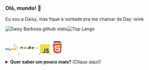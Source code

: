 ### Olá, mundo! 👋

Eu sou a Daisy, mas fique à vontade pra me chamar de Day :wink


![Daisy Barbosa github stats](https://github-readme-stats.vercel.app/api?username=Day-Namite&theme=midnight-purple&show_icons=true)![Top Langs](https://github-readme-stats.vercel.app/api/top-langs/?username=Day-Namite&layout=compact&theme=midnight-purple)

##
<a href="https://www.mysql.com/" target="_blank"> <img src="https://raw.githubusercontent.com/devicons/devicon/master/icons/mysql/mysql-original-wordmark.svg" alt="mysql" width="40" height="40"/> </a>
<a href=https://nodejs.org/en/ target="_blank"> <img src="https://raw.githubusercontent.com/devicons/devicon/master/icons/nodejs/nodejs-original-wordmark.svg" alt="nodejs" width="60" height="40"/> </a>
<a href="https://www.javascript.com/" target="_blank"> <img src="https://raw.githubusercontent.com/devicons/devicon/master/icons/javascript/javascript-original.svg" alt="js" width="30" height="30"/> </a>
<a href="https://www.html5.com/" target="_blank"> <img src="https://raw.githubusercontent.com/devicons/devicon/master/icons/html5/html5-original-wordmark.svg" alt="js" width="40" height="40"/> </a>


<p align="center">
<details> <p align="center">
	<summary> <b> Quer saber um pouco mais? </b> <i>(Clique aqui!)</i> </summary>
<br>
	
##
	
	Entre em contato comigo:
<div> 
  <a href = "mailto:daisybarbosa.p@gmail.com"><img src="https://img.shields.io/badge/-Gmail-%23333?style=for-the-badge&logo=gmail&logoColor=white" target="_blank"></a>
  <a href="https://www.linkedin.com/in/daisy-barbosa/" target="_blank"><img src="https://img.shields.io/badge/-LinkedIn-%230077B5?style=for-the-badge&logo=linkedin&logoColor=white" target="_blank"></a> 
</div>

	




